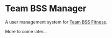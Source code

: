 # Team BSS Manager
A user management system for [Team BSS Fitness](http://teambssfitness.com/).

More to come later...
